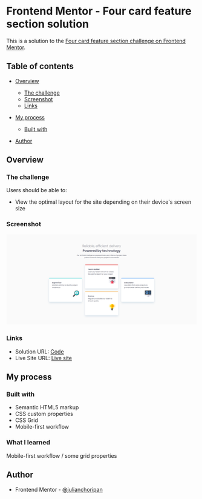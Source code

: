 # Frontend Mentor - Four card feature section solution

This is a solution to the [Four card feature section challenge on Frontend Mentor](https://www.frontendmentor.io/challenges/four-card-feature-section-weK1eFYK).

## Table of contents

- [Overview](#overview)
  - [The challenge](#the-challenge)
  - [Screenshot](#screenshot)
  - [Links](#links)
- [My process](#my-process)
  - [Built with](#built-with)

- [Author](#author)

## Overview

### The challenge

Users should be able to:

- View the optimal layout for the site depending on their device's screen size

### Screenshot

![](./screenshot.png)

### Links

- Solution URL: [Code](https://github.com/julianchoripan/FM-four-card-feature-section)
- Live Site URL: [Live site](https://julianchoripan.github.com/FM-four-card-feature-section)

## My process

### Built with

- Semantic HTML5 markup
- CSS custom properties
- CSS Grid
- Mobile-first workflow

### What I learned

Mobile-first workflow / some grid properties

## Author

- Frontend Mentor - [@julianchoripan](https://www.frontendmentor.io/profile/julianchoripan)
